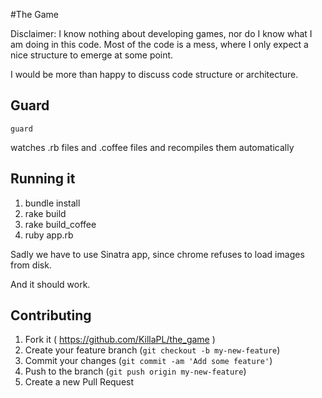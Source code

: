 #The Game

Disclaimer: I know nothing about developing games, nor do I know what I am doing in this code. Most of the code is a mess, where I only expect a nice structure to emerge at some point.

I would be more than happy to discuss code structure or architecture.

## Guard

    guard

watches .rb files and .coffee files and recompiles them automatically

## Running it

1. bundle install
2. rake build
3. rake build_coffee
4. ruby app.rb

Sadly we have to use Sinatra app, since chrome refuses to load images from disk.

And it should work.

## Contributing

1. Fork it ( https://github.com/KillaPL/the_game )
2. Create your feature branch (`git checkout -b my-new-feature`)
3. Commit your changes (`git commit -am 'Add some feature'`)
4. Push to the branch (`git push origin my-new-feature`)
5. Create a new Pull Request

